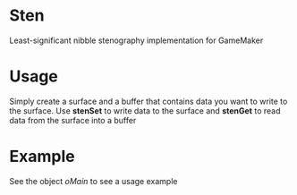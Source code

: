 # Sten
Least-significant nibble stenography implementation for GameMaker

# Usage

Simply create a surface and a buffer that contains data you want to write to the surface. Use **stenSet** to write data to the surface and **stenGet** to read data from the surface into a buffer

# Example
See the object *oMain* to see a usage example
